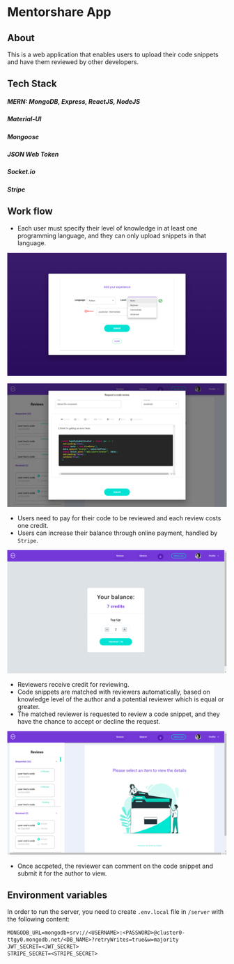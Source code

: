 # Mentorshare App

## About
This is a web application that enables users to upload their code snippets and have them reviewed by other developers.

## Tech Stack
##### MERN: MongoDB, Express, ReactJS, NodeJS
##### Material-UI
##### Mongoose
##### JSON Web Token
##### Socket.io
##### Stripe

## Work flow
* Each user must specify their level of knowledge in at least one programming language, and they can only upload snippets in that language.

![Image](https://github.com/hatchways/team-dragonfruit/blob/dev/assets/screenshots/onboarding.png "Onboarding Page")

![Image](https://github.com/hatchways/team-dragonfruit/blob/dev/assets/screenshots/upload.png "Onboarding Page")


* Users need to pay for their code to be reviewed and each review costs one credit. 
* Users can increase their balance through online payment, handled by `Stripe`.

![Image](https://github.com/hatchways/team-dragonfruit/blob/dev/assets/screenshots/balance.png "Update Balance")


* Reviewers receive credit for reviewing.
* Code snippets are matched with reviewers automatically, based on knowledge level of the author and a potential reviewer which is equal or greater.
* The matched reviewer is requested to review a code snippet, and they have the chance to accept or decline the request.

![Image](https://github.com/hatchways/team-dragonfruit/blob/dev/assets/screenshots/reviewes.png "Reviews Page")

* Once accpeted, the reviewer can comment on the code snippet and submit it for the author to view.

## Environment variables

In order to run the server, you need to create `.env.local` file in `/server` with the following content:

```
MONGODB_URL=mongodb+srv://<USERNAME>:<PASSWORD>@cluster0-ttgy0.mongodb.net/<DB_NAME>?retryWrites=true&w=majority
JWT_SECRET=<JWT_SECRET>
STRIPE_SECRET=<STRIPE_SECRET>
```
